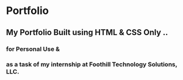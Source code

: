 # Portfolio

## My Portfolio Built using HTML & CSS Only ..
### for Personal Use &
### as a task of my internship at Foothill Technology Solutions, LLC.
